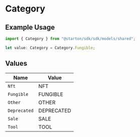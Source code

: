 # Category

## Example Usage

```typescript
import { Category } from "@starton/sdk/sdk/models/shared";

let value: Category = Category.Fungible;
```

## Values

| Name         | Value        |
| ------------ | ------------ |
| `Nft`        | NFT          |
| `Fungible`   | FUNGIBLE     |
| `Other`      | OTHER        |
| `Deprecated` | DEPRECATED   |
| `Sale`       | SALE         |
| `Tool`       | TOOL         |